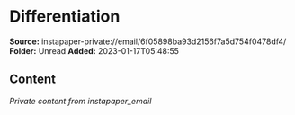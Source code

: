 # Differentiation

**Source:** instapaper-private://email/6f05898ba93d2156f7a5d754f0478df4/
**Folder:** Unread
**Added:** 2023-01-17T05:48:55




## Content
*Private content from instapaper_email*
